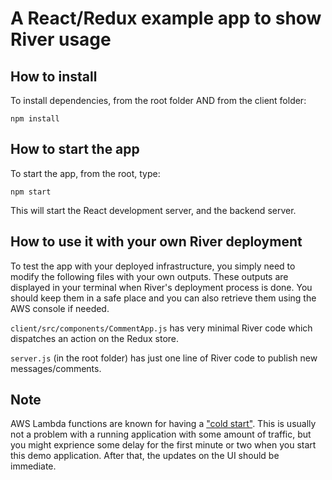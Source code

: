 # A React/Redux example app to show River usage

## How to install

To install dependencies, from the root folder AND from the client folder:

```
npm install
```

## How to start the app

To start the app, from the root, type:

```
npm start
```

This will start the React development server, and the backend server.

## How to use it with your own River deployment

To test the app with your deployed infrastructure, you simply need to modify the following files with your own outputs. These outputs are displayed in your terminal when River's deployment process is done. You should keep them in a safe place and you can also retrieve them using the AWS console if needed.

`client/src/components/CommentApp.js` has very minimal River code which dispatches an action on the Redux store.

`server.js` (in the root folder) has just one line of River code to publish new messages/comments.

## Note

AWS Lambda functions are known for having a ["cold start"](https://itnext.io/serverless-framework-warming-up-aws-lambda-to-avoid-cold-start-2be579475531). This is usually not a problem with a running application with some amount of traffic, but you might exprience some delay for the first minute or two when you start this demo application. After that, the updates on the UI should be immediate.
